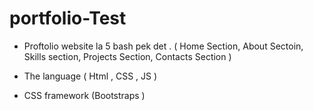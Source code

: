 # portfolio-Test

- Proftolio website la 5 bash pek det .
  ( Home Section,
   About Sectoin,
   Skills section,
   Projects Section,
   Contacts Section )

- The language ( Html , CSS , JS )
- CSS framework (Bootstraps )
  

